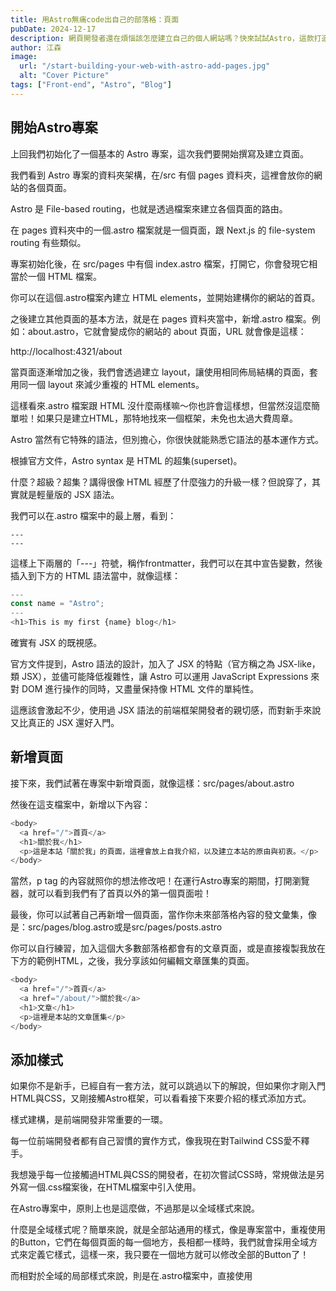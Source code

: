 ```yaml
---
title: 用Astro無痛code出自己的部落格：頁面
pubDate: 2024-12-17
description: 網頁開發者還在煩惱該怎麼建立自己的個人網站嗎？快來試試Astro，這款打造個人部落格／作品集的神器吧！
author: 江森
image:
  url: "/start-building-your-web-with-astro-add-pages.jpg"
  alt: "Cover Picture"
tags: ["Front-end", "Astro", "Blog"]
---
```


## 開始Astro專案

上回我們初始化了一個基本的 Astro 專案，這次我們要開始撰寫及建立頁面。

我們看到 Astro 專案的資料夾架構，在/src 有個 pages 資料夾，這裡會放你的網站的各個頁面。

Astro 是 File-based routing，也就是透過檔案來建立各個頁面的路由。

在 pages 資料夾中的一個.astro 檔案就是一個頁面，跟 Next.js 的 file-system routing 有些類似。

專案初始化後，在 src/pages 中有個 index.astro 檔案，打開它，你會發現它相當於一個 HTML 檔案。

你可以在這個.astro檔案內建立 HTML elements，並開始建構你的網站的首頁。

之後建立其他頁面的基本方法，就是在 pages 資料夾當中，新增.astro 檔案。例如：about.astro，它就會變成你的網站的 about 頁面，URL 就會像是這樣：

http://localhost:4321/about

當頁面逐漸增加之後，我們會透過建立 layout，讓使用相同佈局結構的頁面，套用同一個 layout 來減少重複的 HTML elements。

這樣看來.astro 檔案跟 HTML 沒什麼兩樣嘛～你也許會這樣想，但當然沒這麼簡單啦！如果只是建立HTML，那特地找來一個框架，未免也太過大費周章。

Astro 當然有它特殊的語法，但別擔心，你很快就能熟悉它語法的基本運作方式。

根據官方文件，Astro syntax 是 HTML 的超集(superset)。

什麼？超級？超集？講得很像 HTML 經歷了什麼強力的升級一樣？但說穿了，其實就是輕量版的 JSX 語法。

我們可以在.astro 檔案中的最上層，看到：

```
---
---
```

這樣上下兩層的「---」符號，稱作frontmatter，我們可以在其中宣告變數，然後插入到下方的 HTML 語法當中，就像這樣：

```javascript
---
const name = "Astro";
---
<h1>This is my first {name} blog</h1>
```

確實有 JSX 的既視感。

官方文件提到，Astro 語法的設計，加入了 JSX 的特點（官方稱之為 JSX-like，類 JSX），並儘可能降低複雜性，讓 Astro 可以運用 JavaScript Expressions 來對 DOM 進行操作的同時，又盡量保持像 HTML 文件的單純性。

這應該會激起不少，使用過 JSX 語法的前端框架開發者的親切感，而對新手來說又比真正的 JSX 還好入門。

## 新增頁面

接下來，我們試著在專案中新增頁面，就像這樣：src/pages/about.astro

然後在這支檔案中，新增以下內容：

```javascript
<body>
  <a href="/">首頁</a>
  <h1>關於我</h1>
  <p>這是本站「關於我」的頁面，這裡會放上自我介紹，以及建立本站的原由與初衷。</p>
</body>
```

當然，p tag 的內容就照你的想法修改吧！在運行Astro專案的期間，打開瀏覽器，就可以看到我們有了首頁以外的第一個頁面啦！

最後，你可以試著自己再新增一個頁面，當作你未來部落格內容的發文彙集，像是：src/pages/blog.astro或是src/pages/posts.astro

你可以自行練習，加入這個大多數部落格都會有的文章頁面，或是直接複製我放在下方的範例HTML，之後，我分享該如何編輯文章匯集的頁面。

```javascript
<body>
  <a href="/">首頁</a>
  <a href="/about/">關於我</a>
  <h1>文章</h1>
  <p>這裡是本站的文章匯集</p>
</body>

```

## 添加樣式

如果你不是新手，已經自有一套方法，就可以跳過以下的解說，但如果你才剛入門HTML與CSS，又剛接觸Astro框架，可以看看接下來要介紹的樣式添加方式。

樣式建構，是前端開發非常重要的一環。

每一位前端開發者都有自己習慣的實作方式，像我現在對Tailwind CSS愛不釋手。

我想幾乎每一位接觸過HTML與CSS的開發者，在初次嘗試CSS時，常規做法是另外寫一個.css檔案後，在HTML檔案中引入使用。

在Astro專案中，原則上也是這麼做，不過那是以全域樣式來說。

什麼是全域樣式呢？簡單來說，就是全部站通用的樣式，像是專案當中，重複使用的Button，它們在每個頁面的每一個地方，長相都一樣時，我們就會採用全域方式來定義它樣式，這樣一來，我只要在一個地方就可以修改全部的Button了！

而相對於全域的局部樣式來說，則是在.astro檔案中，直接使用<style>標籤來設定樣式。

### 局部樣式

就像這樣：

``` javascript
<body>
  <a href="/">首頁</a>
  <a href="/about/">關於我</a>
  <h1 class="title">文章</h1>
  <p>這裡是本站的文章匯集</p>
</body>

<style>
      .title {
        color: blue;
        font-size: 4rem;
      }
  </style>

```
### 全域樣式

你可以在路徑：src/styles/global.css，編寫好CSS樣式後，在你想使用的頁面中引入，或是在每個頁面都會套用的root layout中引入。

layout的做法之後會介紹。

以下的範例，為設定個別頁面樣式的做法：

```css
/* /src/styles/global.css */
.title {
        color: blue;
        font-size: 4rem;
      }

```

```javascript
---
import '../styles/global.css';
---

<body>
  <a href="/">首頁</a>
  <h1 class="title">關於我</h1>
  <p>這是本站「關於我」的頁面，這裡會放上自我介紹，以及建立本站的原由與初衷。</p>
</body>
```



## 在頁面中使用動態內容

上面有提到，在.astro檔案中的frontmatter部分，可以在這裡宣告JavaScript變數，並插入到下方的HTML區域當中，這就是利用變數來「動態」顯示內容的方法。

在瀏覽器的頁籤部分，會顯示這個頁面的 HTML title tag 的內容。

我們可以運用剛剛了解到的「新增動態內容」的方式，來改變Astro專案頁面的頁籤tittle，就像這樣：

```javascript
---
const pageTitle = "關於我";
---
<html lang="zh-Hant-TW">
  <head>
    <meta charset="utf-8" />
    <meta name="viewport" content="width=device-width" />
    <title>{pageTitle}</title>
  </head>
  <body>
    <a href="/">首頁</a>
    <a href="/blog/">文章</a>
    <h1>關於我</h1>
    <p>這是本站「關於我」的頁面，這裡會放上自我介紹，以及建立本站的原由與初衷。</p>
  </body>
</html>
```

你可以先練習嘗試看看，未來我會分享如何利用Layout component的方式，套用在使用相同佈局的頁面，以盡可能符合DIY原則（Don't Repeat Yourself）。

## 開始發文

既然Astro框架的出現，是為了讓網站的內容更容易建立與呈現，它理所當然支援Markdown文件。

什麼是Markdown呢？它是一種輕量級的語法，讓你可以標示出內容的結構或是用途。

就像HTML也是一種標記語言，標記出網頁文本的結構與作用。由於Markdown的簡潔直觀，所以在撰寫內容上，尤其在開發者社群相當普及，再加上它容易上手的特色，Markdown語法也相當受到開發社群以外的創作者們青睞。

如果你對Markdown語法還不熟悉的話，可以參閱[Markdown語法大全](https://hackmd.io/@eMP9zQQ0Qt6I8Uqp2Vqy6w/SyiOheL5N/%2FBVqowKshRH246Q7UDyodFA "Markdown語法大全")。

或是自行Google Markdown語法的介紹，之後有機會筆者在發一篇分享，筆者常用的Markdown語法。

建立Markdown內容就跟你建立頁面一樣：src/pages/posts/post-1.md，接著就可以來撰寫內容：

```markdown
---
title: 我的第一篇文
author: Astro新手
description: "關於第一篇文章"
image:
    url: "https://example.com/assets/randomImg.webp"
    alt: "封面圖片"
pubDate: 2024-12-01
tags: ["astro", "部落格"]
---
在Astro專案中，加入第一篇內容
```

之後就可以在`http://localhost:4321/posts/post-1`上看到你的第一個部落格內容啦！

## 小結

這一回開始進入Astro專案的實作，以及初步認識Astro專案架構、基本語法、頁面建立，以及樣式設定。

如果是熟練JSX的前端開發者，想必可以無縫接軌Astro專案；而Astro盡可能使用HTML，減少非必要JavaScript邏輯的原則，也能讓開發新手快速進入狀況。

回想起那段在React文件中撞牆的日子，我突然覺得如果先從Astro開始，再來接觸JSX與React，或許就不用撞牆那麼多次、那麼大力⋯⋯哈哈，說不定是望著Astro的frontmatter說：「這啥鬼？」

總之，Astro官方的建立部落格教程相當淺顯易懂，非常推薦跟著官方的教程走一遍來認識Astro——這個內容建立工具，筆者的Astro系列文也是走過這個教程的心得分享。

如果真的對官方密密麻麻的原文文件感到不適應，那可以先跟著筆者的系列文，稍微熟悉Astro後，再去官方文件探索囉！

## 同場加映：Tailwind CSS

簡單介紹一下在Astro專案中，使用Tailwind CSS。

Astro已經將這個CSS框架，整合進去了，只要在終端機使用以下指令：

```
pnpm astro add tailwind
```

接著，在你的global.css中匯入：

```css
/* src/styles/global.css */
@import "tailwindcss";

```

最後，在專案的進入點，匯入global.css就可以使用囉！

```javascript
//src/layouts/Layout.astro
---
import "../styles/global.css";
---
```

詳情可以參閱官方文件：

> Astro官方：使用Tailwind CSS
> https://docs.astro.build/en/guides/styling/#tailwind

> Tailwind官方：在Astro專案中安裝Tailwind CSS
>https://tailwindcss.com/docs/installation/framework-guides/astro


## 參考資料：

> Astro 官網文件：
> https://docs.astro.build/en/getting-started/

> Astro 官網建立部落格教程：
> https://docs.astro.build/en/tutorial/0-introduction/